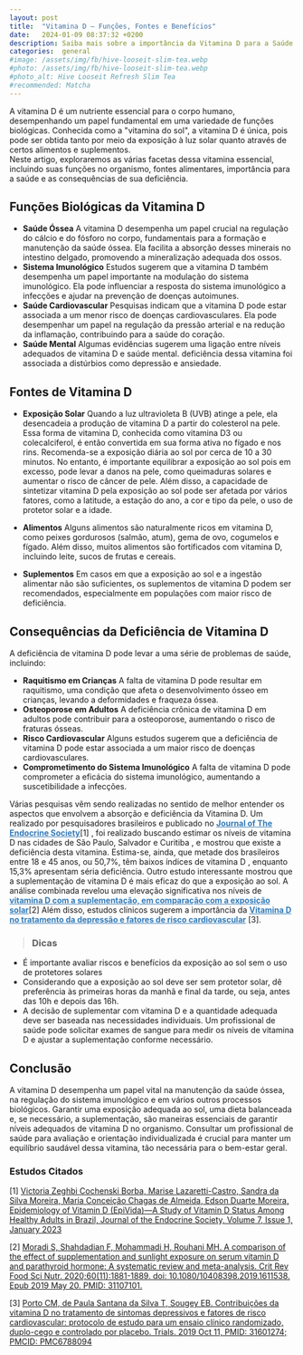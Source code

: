 ```yaml
---
layout: post
title:  "Vitamina D – Funções, Fontes e Benefícios"
date:   2024-01-09 08:37:32 +0200
description: Saiba mais sobre a importância da Vitamina D para a Saúde Óssea, o Suporte Imunológico e o Bem-estar Mental. Conheça as fontes naturais de obtenção, a importância dos suplementos e os riscos da deficiência no nosso artigo detalhado.
categories:  general
#image: /assets/img/fb/hive-looseit-slim-tea.webp
#photo: /assets/img/fb/hive-looseit-slim-tea.webp
#photo_alt: Hive Looseit Refresh Slim Tea
#recommended: Matcha
---
```

A vitamina D é um nutriente essencial para o corpo humano, desempenhando um papel fundamental em uma 
variedade de funções biológicas. Conhecida como a "vitamina do sol", a vitamina D é única, pois pode 
ser obtida tanto por meio da exposição à luz solar quanto através de certos alimentos e suplementos.  
Neste artigo, exploraremos as várias facetas dessa vitamina essencial, incluindo suas funções no
organismo, fontes alimentares, importância para a saúde e as consequências de sua deficiência.

## Funções Biológicas da Vitamina D
- **Saúde Óssea** A vitamina D desempenha um papel crucial na regulação do cálcio e do fósforo no corpo, 
   fundamentais para a formação e manutenção da saúde óssea. 
   Ela facilita a absorção desses minerais no intestino delgado, promovendo a mineralização adequada dos ossos.
- **Sistema Imunológico** Estudos sugerem que a vitamina D também desempenha um papel importante na modulação do 
  sistema imunológico. 
  Ela pode influenciar a resposta do sistema imunológico a infecções e ajudar na prevenção de doenças autoimunes.
- **Saúde Cardiovascular** Pesquisas indicam que a vitamina D pode estar associada a um menor risco de doenças 
  cardiovasculares. 
  Ela pode desempenhar um papel na regulação da pressão arterial e na redução da inflamação, contribuindo para a 
 saúde do coração.
- **Saúde Mental** Algumas evidências sugerem uma ligação entre níveis adequados de vitamina D e saúde mental.
  deficiência dessa vitamina foi associada a distúrbios como depressão e ansiedade.

## Fontes de Vitamina D

- **Exposição Solar** Quando a luz ultravioleta B (UVB) atinge a pele, ela desencadeia a produção de vitamina D a 
  partir do colesterol na pele. Essa forma de vitamina D, conhecida como vitamina D3 ou colecalciferol, é então convertida 
  em sua forma ativa no fígado e nos rins.
  Recomenda-se a exposição diária ao sol por cerca de 10 a 30 minutos. No entanto, é importante equilibrar a exposição 
  ao sol pois em excesso, pode levar a danos na pele, como queimaduras solares e aumentar o risco de câncer de pele. 
  Além disso, a capacidade de sintetizar vitamina D pela exposição ao sol pode ser afetada por vários fatores, como a latitude, a estação do ano, a cor e tipo da pele, o uso de protetor solar e a idade.

- **Alimentos** Alguns alimentos são naturalmente ricos em vitamina D, como peixes gordurosos (salmão, atum), 
  gema de ovo, cogumelos e fígado. Além disso, muitos alimentos são fortificados com vitamina D, incluindo leite, 
  sucos de frutas e cereais.

- **Suplementos** Em casos em que a exposição ao sol e a ingestão alimentar não são suficientes, os suplementos de 
  vitamina D podem ser recomendados, especialmente em populações com maior risco de deficiência.

## Consequências da Deficiência de Vitamina D
A deficiência de vitamina D pode levar a uma série de problemas de saúde, incluindo:
- **Raquitismo em Crianças** A falta de vitamina D pode resultar em raquitismo, uma condição que afeta o desenvolvimento 
  ósseo em crianças, levando a deformidades e fraqueza óssea.
- **Osteoporose em Adultos** A deficiência crônica de vitamina D em adultos pode contribuir para a osteoporose, 
  aumentando o risco de fraturas ósseas.
- **Risco Cardiovascular** Alguns estudos sugerem que a deficiência de vitamina D pode estar associada a um 
 maior risco de doenças cardiovasculares.
- **Comprometimento do Sistema Imunológico** A falta de vitamina D pode comprometer a eficácia do sistema imunológico, 
 aumentando a suscetibilidade a infecções.

Várias pesquisas vêm sendo realizadas no sentido de melhor entender os aspectos que envolvem a absorção e 
deficiência da Vitamina D. Um realizado por pesquisadores brasileiros e publicado no
<a href="https://academic.oup.com/jes/article/7/1/bvac171/6811800" style="color:#337ab7" target="_blank"><strong>Journal of The Endocrine Society</strong></a>[1] , 
foi realizado buscando estimar os níveis de vitamina D nas cidades de São Paulo, Salvador e Curitiba , e mostrou que 
existe a deficiência desta vitamina.
Estima-se, ainda, que metade dos brasileiros entre 18 e 45 anos, ou 50,7%, têm baixos índices de vitamina D , 
enquanto 15,3% apresentam séria deficiência.
Outro estudo interessante mostrou que a suplementação de vitamina D é mais eficaz do que a exposição ao sol. 
A análise combinada revelou uma elevação significativa nos níveis de
<a href="https://pubmed.ncbi.nlm.nih.gov/31107101/" style="color:#337ab7" target="_blank"><strong>vitamina D com a suplementação, em comparação com
a exposição solar</strong></a>[2]
Além disso, estudos clínicos sugerem a importância da
<a href="https://www.ncbi.nlm.nih.gov/pmc/articles/PMC6788094/" style="color:#337ab7" target="_blank"><strong>Vitamina D no tratamento da depressão e fatores de risco
cardiovascular</strong></a> [3].

> ### <span class="ion-android-bulb"></span> Dicas
- É importante avaliar riscos e benefícios da exposição ao sol sem o uso de protetores solares
- Considerando que a exposição ao sol deve ser sem protetor solar, dê preferência às primeiras horas da manhã e final 
  da tarde, ou seja, antes das 10h e depois das 16h.
- A decisão de suplementar com vitamina D e a quantidade adequada deve ser baseada nas necessidades individuais. 
  Um profissional de saúde pode solicitar exames de sangue para medir os níveis de vitamina D e ajustar a suplementação conforme necessário.

## Conclusão
A vitamina D desempenha um papel vital na manutenção da saúde óssea, na regulação do sistema imunológico
e em vários outros processos biológicos. Garantir uma exposição adequada ao sol, uma dieta balanceada e, 
se necessário, a suplementação, são maneiras essenciais de garantir níveis adequados de vitamina D no organismo. 
Consultar um profissional de saúde para avaliação e orientação individualizada é crucial para manter um 
equilíbrio saudável dessa vitamina, tão necessária para o bem-estar geral.

### Estudos Citados
[1] [Victoria Zeghbi Cochenski Borba, Marise Lazaretti-Castro, Sandra da Silva Moreira, Maria Conceição Chagas de Almeida, 
Edson Duarte Moreira, Epidemiology of Vitamin D (EpiVida)—A Study of Vitamin D Status Among Healthy Adults in Brazil, 
Journal of the Endocrine Society, Volume 7, Issue 1, January 2023](https://academic.oup.com/jes/article/7/1/bvac171/6811800)

[2] [Moradi S, Shahdadian F, Mohammadi H, Rouhani MH. A comparison of the effect of supplementation and sunlight exposure on serum vitamin D and parathyroid hormone: A systematic review and meta-analysis. 
Crit Rev Food Sci Nutr. 2020;60(11):1881-1889. doi: 10.1080/10408398.2019.1611538. 
Epub 2019 May 20. PMID: 31107101.
](https://pubmed.ncbi.nlm.nih.gov/31107101/)

[3] [Porto CM, de Paula Santana da Silva T, Sougey EB. Contribuições da vitamina D no tratamento de sintomas
depressivos e fatores de risco cardiovascular: protocolo de estudo para um ensaio clínico randomizado, duplo-cego e 
controlado por placebo. Trials. 2019 Oct 11,  PMID: 31601274; PMCID: PMC6788094](https://www.ncbi.nlm.nih.gov/pmc/articles/PMC6788094/)